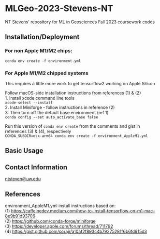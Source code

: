 # MLGeo-2023-Stevens-NT
NT Stevens' repository for ML in Geosciences Fall 2023 coursework codes

## Installation/Deployment
### For non Apple M1/M2 chips:
`conda env create -f environment.yml`  

### For Apple M1/M2 chipped systems
This requires a little more work to get tensorflow2 working on Apple Silicon  

Follow macOS-side installation instructions from references (1) & (2)  
    1. Install xcode command line tools  
        `xcode-select --install`  
    2. Install Miniforge - follow instructions in reference (2)  
    3. Then turn off the default base environment (ref 1)  
        `conda config --set auto_activate_base false`  
    
Run this version of `conda env create` from the comments and gist in references (3) & (4), respectively  
`CONDA_SUBDIR=osx-arm64 conda env create -f environment_AppleM1.yml`  

## Basic Usage

## Contact Information
ntsteven@uw.edu

## References
environment_AppleM1.yml install instructions based on:  
(1) https://caffeinedev.medium.com/how-to-install-tensorflow-on-m1-mac-8e9b91d93706  
(2) https://github.com/conda-forge/miniforge  
(3) https://developer.apple.com/forums/thread/711792  
(4) https://gist.github.com/corajr/a10af2f893c4b79275281f6b6fd915d3  